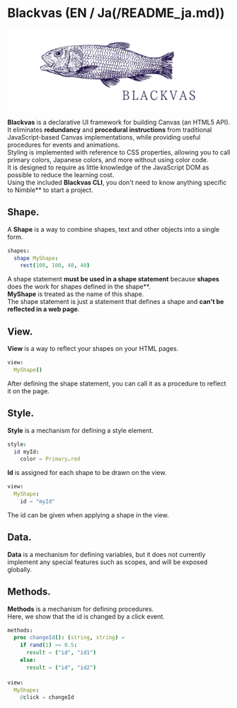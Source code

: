 # Blackvas (EN / Ja(/README_ja.md))
![](blackvas.png)  

**Blackvas** is a declarative UI framework for building Canvas (an HTML5 API).  
It eliminates **redundancy** and **procedural instructions** from traditional JavaScript-based Canvas implementations, while providing useful procedures for events and animations.  
Styling is implemented with reference to CSS properties, allowing you to call primary colors, Japanese colors, and more without using color code.  
It is designed to require as little knowledge of the JavaScript DOM as possible to reduce the learning cost.  
Using the included **Blackvas CLI**, you don't need to know anything specific to Nimble** to start a project.  

## Shape.
A **Shape** is a way to combine shapes, text and other objects into a single form.  

```nim
shapes:
  shape MyShape:
    rect(100, 100, 40, 40)
```

A shape statement **must be used in a shape statement** because **shapes** does the work for shapes defined in the shape**.  
**MyShape** is treated as the name of this shape.  
The shape statement is just a statement that defines a shape and **can't be reflected in a web page**.

## View.
**View** is a way to reflect your shapes on your HTML pages.  

```nim
view:
  MyShape()
````

After defining the shape statement, you can call it as a procedure to reflect it on the page.  

## Style.
**Style** is a mechanism for defining a style element.

```nim
style:
  id myId:
    color = Primary.red
```

**Id** is assigned for each shape to be drawn on the view.  

```nim
view:
  MyShape:
    id = "myId"
```

The id can be given when applying a shape in the view.

## Data.
**Data** is a mechanism for defining variables, but it does not currently implement any special features such as scopes, and will be exposed globally.

## Methods.
**Methods** is a mechanism for defining procedures.  
Here, we show that the id is changed by a click event.  

```nim
methods:
  proc changeId(): (string, string) =
    if rand(1) >= 0.5:
      result = ("id", "id1")
    else:
      result = ("id", "id2")

view:
  MyShape:
    @click = changeId
```

